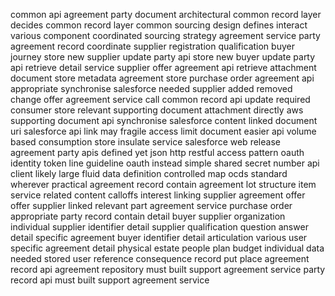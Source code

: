 common api agreement party document architectural common record layer decides common record layer common sourcing design defines interact various component coordinated sourcing strategy agreement service party agreement record coordinate supplier registration qualification buyer journey store new supplier update party api store new buyer update party api retrieve detail service supplier offer agreement api retrieve attachment document store metadata agreement store purchase order agreement api appropriate synchronise salesforce needed supplier added removed change offer agreement service call common record api update required consumer store relevant supporting document attachment directly aws supporting document api synchronise salesforce content linked document uri salesforce api link may fragile access limit document easier api volume based consumption store insulate service salesforce web release agreement party apis defined yet json http restful access pattern oauth identity token line guideline oauth instead simple shared secret number api client likely large fluid data definition controlled map ocds standard wherever practical agreement record contain agreement lot structure item service related content calloffs interest linking supplier agreement offer offer supplier linked relevant part agreement service purchase order appropriate party record contain detail buyer supplier organization individual supplier identifier detail supplier qualification question answer detail specific agreement buyer identifier detail articulation various user specific agreement detail physical estate people plan budget individual data needed stored user reference consequence record put place agreement record api agreement repository must built support agreement service party record api must built support agreement service